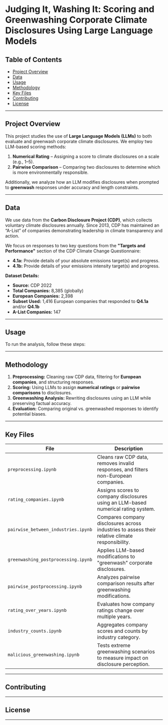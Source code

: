 # **Judging It, Washing It: Scoring and Greenwashing Corporate Climate Disclosures Using Large Language Models**

## **Table of Contents**
- [Project Overview](#project-overview)
- [Data](#data)
- [Usage](#usage)
- [Methodology](#methodology)
- [Key Files](#key-files)
- [Contributing](#contributing)
- [License](#license)

---

## **Project Overview**
This project studies the use of **Large Language Models (LLMs)** to both evaluate and greenwash corporate climate disclosures. We employ two LLM-based scoring methods:
1. **Numerical Rating** – Assigning a score to climate disclosures on a scale (e.g., 1–5).
2. **Pairwise Comparison** – Comparing two disclosures to determine which is more environmentally responsible.

Additionally, we analyze how an LLM modifies disclosures when prompted to **greenwash** responses under accuracy and length constraints.

---

## **Data**
We use data from the **Carbon Disclosure Project (CDP)**, which collects voluntary climate disclosures annually. Since 2013, CDP has maintained an “A-List” of companies demonstrating leadership in climate transparency and action.

We focus on responses to two key questions from the **"Targets and Performance"** section of the CDP Climate Change Questionnaire:
- **4.1a:** Provide details of your absolute emissions target(s) and progress.
- **4.1b:** Provide details of your emissions intensity target(s) and progress.

**Dataset Details:**
- **Source:** CDP 2022
- **Total Companies:** 8,385 (globally)
- **European Companies:** 2,398
- **Subset Used:** 1,416 European companies that responded to **Q4.1a** and/or **Q4.1b**
- **A-List Companies:** 147

---

## **Usage**
To run the analysis, follow these steps:

---

## **Methodology**
1. **Preprocessing:** Cleaning raw CDP data, filtering for **European companies**, and structuring responses.
2. **Scoring:** Using LLMs to assign **numerical ratings** or **pairwise comparisons** to disclosures.
3. **Greenwashing Analysis:** Rewriting disclosures using an LLM while preserving factual accuracy.
4. **Evaluation:** Comparing original vs. greenwashed responses to identify potential biases.

---

## **Key Files**

| File | Description |
|------|------------|
| `preprocessing.ipynb` | Cleans raw CDP data, removes invalid responses, and filters non-European companies. |
| `rating_companies.ipynb` | Assigns scores to company disclosures using an LLM-based numerical rating system. |
| `pairwise_between_industries.ipynb` | Compares company disclosures across industries to assess their relative climate responsibility. |
| `greenwashing_postprocessing.ipynb` | Applies LLM-based modifications to "greenwash" corporate disclosures. |
| `pairwise_postprocessing.ipynb` | Analyzes pairwise comparison results after greenwashing modifications. |
| `rating_over_years.ipynb` | Evaluates how company ratings change over multiple years. |
| `industry_counts.ipynb` | Aggregates company scores and counts by industry category. |
| `malicious_greenwashing.ipynb` | Tests extreme greenwashing scenarios to measure impact on disclosure perception. |

---

## **Contributing**


---

## **License**


---
